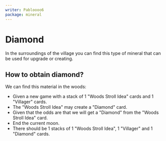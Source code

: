 ```yaml
---
writer: Pabloooo6
package: mineral
---
```


# Diamond

In the surroundings of the village you can
find this type of mineral that can be used
for upgrade or creating.

## How to obtain diamond?

We can find this material in the woods:

 * Given a new game with a stack of 1 "Woods Stroll Idea" cards and 1 "Villager" cards.
 * The "Woods Stroll Idea" may create a "Diamond" card.
 * Given that the odds are that we will get a "Diamond" from the "Woods Stroll Idea" card.
 * End the current moon.
 * There should be 1 stacks of 1 "Woods Stroll Idea", 1 "Villager" and 1 "Diamond" cards.
